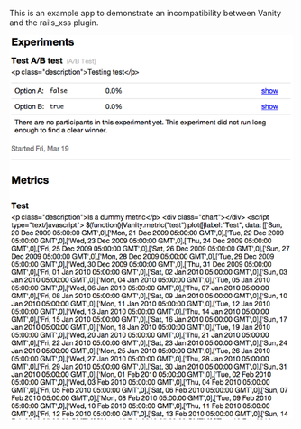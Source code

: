 This is an example app to demonstrate an incompatibility between Vanity and the rails_xss plugin.

![Screenshot](public/screenshot.png)
